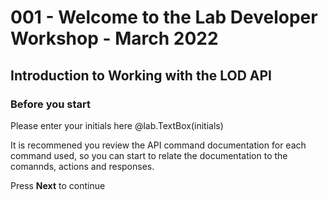 # 001 - Welcome to the Lab Developer Workshop - March 2022
## Introduction to Working with the LOD API

### Before you start

Please enter your initials here @lab.TextBox(initials)

It is recommened you review the API command documentation for each command used, so you can start to relate the documentation to the comannds, actions and responses.

Press **Next** to continue
